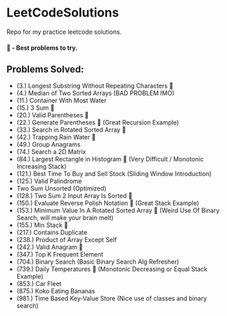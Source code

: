 # LeetCodeSolutions
Repo for my practice leetcode solutions.
#### 🌟 - Best problems to try.

## Problems Solved:
- (3.) Longest Substring Without Repeating Characters 🌟
- (4.) Median of Two Sorted Arrays (BAD PROBLEM IMO)
- (11.) Container With Most Water
- (15.) 3 Sum 🌟
- (20.) Valid Parentheses 🌟
- (22.) Generate Parentheses 🌟 (Great Recursion Example)
- (33.) Search in Rotated Sorted Array 🌟
- (42.) Trapping Rain Water 🌟
- (49.) Group Anagrams
- (74.) Search a 2D Matrix
- (84.) Largest Rectangle in Histogram 🌟 (Very Difficult / Monotonic Increasing Stack)
- (121.) Best Time To Buy and Sell Stock (Sliding Window Introduction)
- (125.) Valid Palindrome
- Two Sum Unsorted (Optimized)
- (128.) Two Sum 2 Input Array Is Sorted 🌟
- (150.) Evaluate Reverse Polish Notation 🌟 (Great Stack Example)
- (153.) Minimum Value In A Rotated Sorted Array 🌟 (Weird Use Of Binary Search, will make your brain melt) 
- (155.) Min Stack 🌟
- (217.) Contains Duplicate
- (238.) Product of Array Except Self
- (242.) Valid Anagram 🌟
- (347.) Top K Frequent Element
- (704.) Binary Search (Basic Binary Search Alg Refresher)
- (739.) Daily Temperatures 🌟 (Monotonic Decreasing or Equal Stack Example)
- (853.) Car Fleet
- (875.) Koko Eating Bananas
- (981.) Time Based Key-Value Store (Nice use of classes and binary search)

